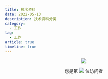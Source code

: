 ```yaml
---
title: 技术资料
date: 2022-05-13
description: 技术资料分类
category:
  - 工作
tag:
  - 工作
article: true
timeline: true
---
```



<p align="center"> 
  <img src="https://cdn.jsdelivr.net/gh/jiange1236/jiange1236@main/github-metrics.svg" /> 
</p>
<p align="center"> 
  您是第  <img src="https://profile-counter.glitch.me/jiange1236/count.svg" />  位访问者
</p>